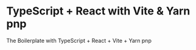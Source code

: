 # TypeScript + React with Vite & Yarn pnp

The Boilerplate with TypeScript + React + Vite + Yarn pnp
